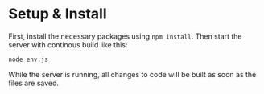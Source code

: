 # Setup & Install
First, install the necessary packages using `npm install`. Then start the server with continous build like this:

```
node env.js
```

While the server is running, all changes to code will be built as soon as the files are saved.